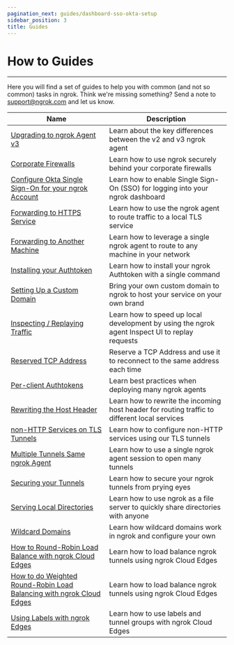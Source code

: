 ```yaml
---
pagination_next: guides/dashboard-sso-okta-setup
sidebar_position: 3
title: Guides
---
```


# How to Guides
------------

Here you will find a set of guides to help you with common (and not so common) tasks in ngrok. Think we're missing something? Send a note to [support@ngrok.com](mailto:support@ngrok.com) and let us know.


| Name        | Description |
| ----------- | ----------- |
| [Upgrading to ngrok Agent v3](/guides/upgrade-v2-v3) | Learn about the key differences between the v2 and v3 ngrok agent |
| [Corporate Firewalls](/guides/running-behind-firewalls) | Learn how to use ngrok securely behind your corporate firewalls |
| [Configure Okta Single Sign-On for your ngrok Account](/guides/dashboard-sso-okta-setup) | Learn how to enable Single Sign-On (SSO) for logging into your ngrok dashboard |
| [Forwarding to HTTPS Service](/secure-tunnels/tunnels/http-tunnels#local-https) | Learn how to use the ngrok agent to route traffic to a local TLS service |
| [Forwarding to Another Machine](/secure-tunnels/non-local) | Learn how to leverage a single ngrok agent to route to any machine in your network |
| [Installing your Authtoken](/secure-tunnels/ngrok-agent/tunnel-authtokens) | Learn how to install your ngrok Authtoken with a single command |
| [Setting Up a Custom Domain](/guides/how-to-set-up-a-custom-domain) | Bring your own custom domain to ngrok to host your service on your own brand |
| [Inspecting / Replaying Traffic](/secure-tunnels/ngrok-agent/web-inspection-interface) | Learn how to speed up local development by using the ngrok agent Inspect UI to replay requests |
| [Reserved TCP Address](/secure-tunnels/tunnels/tcp-tunnels#tcp-remote-addr) | Reserve a TCP Address and use it to reconnect to the same address each time |
| [Per-client Authtokens](secure-tunnels/ngrok-agent/tunnel-authtokens#per-agent-authtokens) | Learn best practices when deploying many ngrok agents |
| [Rewriting the Host Header](/secure-tunnels/tunnels/http-tunnels#host-header) | Learn how to rewrite the incoming host header for routing traffic to different local services |
| [non-HTTP Services on TLS Tunnels](/secure-tunnels/tunnels/tls-tunnels#tls-agnostic) | Learn how to configure non-HTTP services using our TLS tunnels |
| [Multiple Tunnels Same ngrok Agent](/ngrok-agent/config#tunnel-definitions) | Learn how to use a single ngrok agent session to open many tunnels |
| [Securing your Tunnels](/guides/securing-your-tunnels) | Learn how to secure your ngrok tunnels from prying eyes |
| [Serving Local Directories](/secure-tunnels/tunnels/http-tunnels#file-url) | Learn how to use ngrok as a file server to quickly share directories with anyone |
| [Wildcard Domains](/cloud-edge/endpoints#wildcard-domains) | Learn how wildcard domains work in ngrok and configure your own |
| [How to Round-Robin Load Balance with ngrok Cloud Edges](/guides/how-to-round-robin-load-balance-with-ngrok-cloud-edges) | Learn how to load balance ngrok tunnels using ngrok Cloud Edges |
| [How to do Weighted Round-Robin Load Balancing with ngrok Cloud Edges](/guides/how-to-do-weighted-round-robin-load-balancing-with-ngrok-cloud-edges) | Learn how to load balance ngrok tunnels using ngrok Cloud Edges |
| [Using Labels with ngrok Edges](/guides/using-labels-within-ngrok) | Learn how to use labels and tunnel groups with ngrok Cloud Edges |
